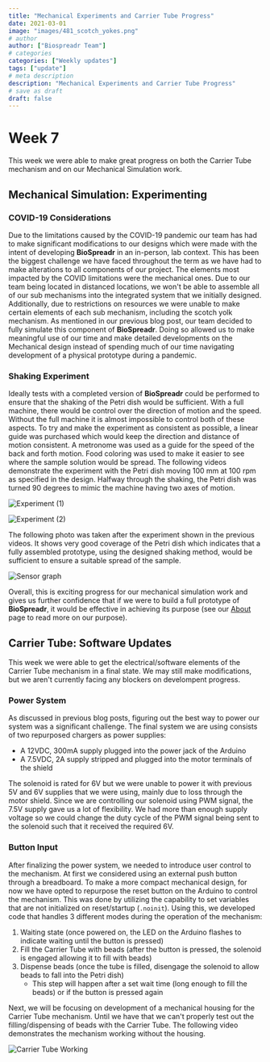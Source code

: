 ```yaml
---
title: "Mechanical Experiments and Carrier Tube Progress"
date: 2021-03-01
image: "images/481_scotch_yokes.png"
# author
author: ["Biospreadr Team"]
# categories
categories: ["Weekly updates"]
tags: ["update"]
# meta description
description: "Mechanical Experiments and Carrier Tube Progress"
# save as draft
draft: false
---
```


# Week 7

This week we were able to make great progress on both the Carrier Tube mechanism and on our Mechanical Simulation work.

## Mechanical Simulation: Experimenting

### COVID-19 Considerations
Due to the limitations caused by the COVID-19 pandemic our team has had to make significant modifications to our designs which were made with the intent of developing **BioSpreadr** in an in-person, lab context. This has been the biggest challenge we have faced throughout the term as we have had to make alterations to all components of our project. The elements most impacted by the COVID limitations were the mechanical ones. Due to our team being located in distanced locations, we won't be able to assemble all of our sub mechanisms into the integrated system that we initially designed. Additionally, due to restrictions on resources we were unable to make certain elements of each sub mechanism, including the scotch yolk mechanism. As mentioned in our previous blog post, our team decided to fully simulate this component of **BioSpreadr**. Doing so allowed us to make meaningful use of our time and make detailed developments on the Mechanical design instead of spending much of our time navigating development of a physical prototype during a pandemic.

### Shaking Experiment
Ideally tests with a completed version of **BioSpreadr** could be performed to ensure that the shaking of the Petri dish would be sufficient. With a full machine, there would be control over the direction of motion and the speed. Without the full machine it is almost impossible to control both of these aspects. To try and make the experiment as consistent as possible, a linear guide was purchased which would keep the direction and distance of motion consistent. A metronome was used as a guide for the speed of the back and forth motion. Food coloring was used to make it easier to see where the sample solution would be spread.
The following videos demonstrate the experiment with the Petri dish moving 100 mm at 100 rpm as specified in the design. Halfway through the shaking, the Petri dish was turned 90 degrees to mimic the machine having two axes of motion.

![Experiment (1)](https://media.giphy.com/media/UeNIiZadkAYgkdjsJP/giphy.gif)

![Experiment (2)](https://media.giphy.com/media/vWKF6BwjYOhvlj26JX/giphy.gif)

The following photo was taken after the experiment shown in the previous videos. It shows very good coverage of the Petri dish which indicates that a fully assembled prototype, using the designed shaking method, would be sufficient to ensure a suitable spread of the sample.

![Sensor graph](/images/wk7_finished_experiment.JPG)

Overall, this is exciting progress for our mechanical simulation work and gives us further confidence that if we were to build a full prototype of **BioSpreadr**, it would be effective in achieving its purpose (see our [About](https://biospreadr.github.io/about/) page to read more on our purpose).

## Carrier Tube: Software Updates

This week we were able to get the electrical/software elements of the Carrier Tube mechanism in a final state. We may still make modifications, but we aren't currently facing any blockers on develompent progress.

### Power System
As discussed in previous blog posts, figuring out the best way to power our system was a significant challenge. The final system we are using consists of two repurposed chargers as power supplies:

- A 12VDC, 300mA supply plugged into the power jack of the Arduino
- A 7.5VDC, 2A supply stripped and plugged into the motor terminals of the shield

The solenoid is rated for 6V but we were unable to power it with previous 5V and 6V supplies that we were using, mainly due to loss through the motor shield. Since we are controlling our solenoid using PWM signal, the 7.5V supply gave us a lot of flexibility. We had more than enough supply voltage so we could change the duty cycle of the PWM signal being sent to the solenoid such that it received the required 6V.

### Button Input
After finalizing the power system, we needed to introduce user control to the mechanism. At first we considered using an external push button through a breadboard. To make a more compact mechanical design, for now we have opted to repurpose the reset button on the Arduino to control the mechanism. This was done by utilizing the capability to set variables that are not initialized on reset/startup (`.noinit`). Using this, we developed code that handles 3 different modes during the operation of the mechanism:
1. Waiting state (once powered on, the LED on the Arduino flashes to indicate waiting until the button is pressed)
2. Fill the Carrier Tube with beads (after the button is pressed, the solenoid is engaged allowing it to fill with beads)
3. Dispense beads (once the tube is filled, disengage the solenoid to allow beads to fall into the Petri dish)
    * This step will happen after a set wait time (long enough to fill the beads) or if the button is pressed again

Next, we will be focusing on development of a mechanical housing for the Carrier Tube mechanism. Until we have that we can't properly test out the filling/dispensing of beads with the Carrier Tube. The following video demonstrates the mechanism working without the housing.

![Carrier Tube Working](https://media.giphy.com/media/Vihc3akPXWyrFzTAx6/giphy.gif)
